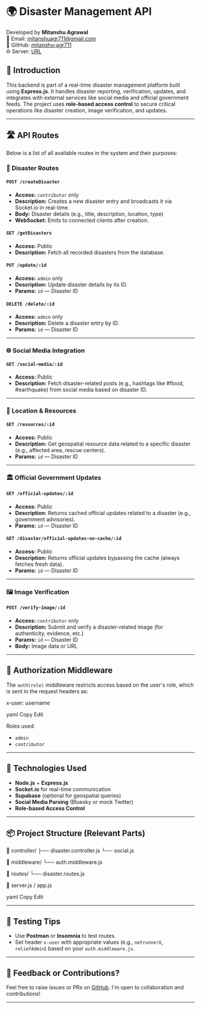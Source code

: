 # 🌍 Disaster Management API

Developed by **Mitanshu Agrawal**  
📧 Email: mitanshuagr711@gmail.com  
🚀 GitHub: [mitanshu-agr711](https://github.com/mitanshu-agr711)  
🌐 Server: [URL](https://disaster-66q2.onrender.com/api)

## 📖 Introduction

This backend is part of a real-time disaster management platform built using **Express.js**. It handles disaster reporting, verification, updates, and integrates with external services like social media and official government feeds. The project uses **role-based access control** to secure critical operations like disaster creation, image verification, and updates.

---

## 🛣️ API Routes

Below is a list of all available routes in the system and their purposes:

### 🔴 Disaster Routes

#### `POST /createDisaster`
- **Access:** `contributor` only
- **Description:** Creates a new disaster entry and broadcasts it via Socket.io in real-time.
- **Body:** Disaster details (e.g., title, description, location, type)
- **WebSocket:** Emits to connected clients after creation.

#### `GET /getDisasters`
- **Access:** Public
- **Description:** Fetch all recorded disasters from the database.

#### `PUT /update/:id`
- **Access:** `admin` only
- **Description:** Update disaster details by its ID.
- **Params:** `id` — Disaster ID

#### `DELETE /delete/:id`
- **Access:** `admin` only
- **Description:** Delete a disaster entry by ID.
- **Params:** `id` — Disaster ID

---

### 🌐 Social Media Integration

#### `GET /social-media/:id`
- **Access:** Public
- **Description:** Fetch disaster-related posts (e.g., hashtags like #flood, #earthquake) from social media based on disaster ID.

---

### 📍 Location & Resources

#### `GET /resources/:id`
- **Access:** Public
- **Description:** Get geospatial resource data related to a specific disaster (e.g., affected area, rescue centers).
- **Params:** `id` — Disaster ID

---

### 🏛️ Official Government Updates

#### `GET /official-updates/:id`
- **Access:** Public
- **Description:** Returns cached official updates related to a disaster (e.g., government advisories).
- **Params:** `id` — Disaster ID

#### `GET /disaster/official-updates-no-cache/:id`
- **Access:** Public
- **Description:** Returns official updates bypassing the cache (always fetches fresh data).
- **Params:** `id` — Disaster ID

---

### 🖼️ Image Verification

#### `POST /verify-image/:id`
- **Access:** `contributor` only
- **Description:** Submit and verify a disaster-related image (for authenticity, evidence, etc.)
- **Params:** `id` — Disaster ID
- **Body:** Image data or URL

---

## 🔐 Authorization Middleware

The `auth(role)` middleware restricts access based on the user's role, which is sent in the request headers as:

x-user: username

yaml
Copy
Edit

Roles used:
- `admin`
- `contributor`

---

## 🧰 Technologies Used

- **Node.js** + **Express.js**
- **Socket.io** for real-time communication
- **Supabase** (optional for geospatial queries)
- **Social Media Parsing** (Bluesky or mock Twitter)
- **Role-based Access Control**

---

## 📦 Project Structure (Relevant Parts)

📁 controller/
├── disaster.controller.js
└── social.js

📁 middleware/
└── auth.middleware.js

📁 routes/
└── disaster.routes.js

📄 server.js / app.js

yaml
Copy
Edit

---

## 🧪 Testing Tips

- Use **Postman** or **Insomnia** to test routes.
- Set header `x-user` with appropriate values (e.g., `netrunnerX`, `reliefAdmin`) based on your `auth.middleware.js`.

---

## 💬 Feedback or Contributions?

Feel free to raise issues or PRs on [GitHub](https://github.com/mitanshu-agr711). I'm open to collaboration and contributions!

---
